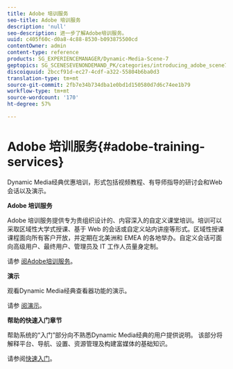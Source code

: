 ```yaml
---
title: Adobe 培训服务
seo-title: Adobe 培训服务
description: 'null'
seo-description: 进一步了解Adobe培训服务。
uuid: c405f60c-d0a8-4c88-8530-b093875500cd
contentOwner: admin
content-type: reference
products: SG_EXPERIENCEMANAGER/Dynamic-Media-Scene-7
geptopics: SG_SCENESEVENONDEMAND_PK/categories/introducing_adobe_scene7
discoiquuid: 2bccf91d-ec27-4cdf-a322-55804b6ba0d3
translation-type: tm+mt
source-git-commit: 2fb7e34b734dba1e0bd1d150580d7d6c74ee1b79
workflow-type: tm+mt
source-wordcount: '170'
ht-degree: 57%

---
```



# Adobe 培训服务{#adobe-training-services}

Dynamic Media经典优惠培训，形式包括视频教程、有导师指导的研讨会和Web会话以及演示。

**Adobe 培训服务**

Adobe 培训服务提供专为贵组织设计的、内容深入的自定义课堂培训。培训可以采取区域性大学式授课、基于 Web 的会话或自定义站内讲座等形式。区域性授课课程面向所有客户开放，并定期在北美洲和 EMEA 的各地举办。自定义会话可面向高级用户、最终用户、管理员及 IT 工作人员量身定制。

请参 [阅Adobe培训服务](https://training.adobe.com/training.html)[](https://www.adobe.com/go/learn_sc7_trainingrequest_en)。

**演示**

观看Dynamic Media经典查看器功能的演示。

请参 [阅演示](https://www.adobe.com/solutions/web-experience-management/rich-media-assets-demos.html)。

**帮助的快速入门章节**

帮助系统的“入门”部分向不熟悉Dynamic Media经典的用户提供说明。 该部分将解释平台、导航、设置、资源管理及构建富媒体的基础知识。

请参阅[快速入门](scene7-platform-overview.md)。